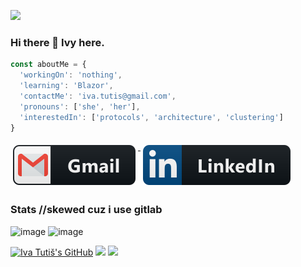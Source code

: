 ![](https://komarev.com/ghpvc/?username=ivatutis&color=orange)

### Hi there 👋 Ivy here.

```js
const aboutMe = {
  'workingOn': 'nothing',
  'learning': 'Blazor',
  'contactMe': 'iva.tutis@gmail.com',
  'pronouns': ['she', 'her'],
  'interestedIn': ['protocols', 'architecture', 'clustering']
}
```
<a href="mailto:iva.tutis@gmail.com">
  <img src="https://raw.githubusercontent.com/IvaTutis/IvaTutis/master/images/social/gmail.svg" alt="gmail" style="vertical-align:top; margin:6px 4px">
</a>

<a href="https://www.linkedin.com/in/iva-tutis/">
    <img src="https://raw.githubusercontent.com/IvaTutis/IvaTutis/master/images/social/linkedin.svg" alt="linkedin" style="vertical-align:top; margin:6px 4px">
</a>

### Stats //skewed cuz i use gitlab

![image](https://github-readme-stats.vercel.app/api?username=ivatutis&count_private=1&theme=radical)
![image](https://github-readme-stats.vercel.app/api/top-langs/?username=ivatutis&layout=compact)

[![Iva Tutiš's GitHub](https://img.shields.io/badge/-@ivatutis-%23181717?style=flat-square&logo=github)](https://ivatutis.github.io/)
[![](https://vistr.dev/badge?repo=ivatutis.ivatutis&corners=square)](https://github.com/IvaTutis/vistr.dev)
[![](https://img.shields.io/github/stars/ivatutis?style=social)](https://github.com/IvaTutis?tab=repositories)

